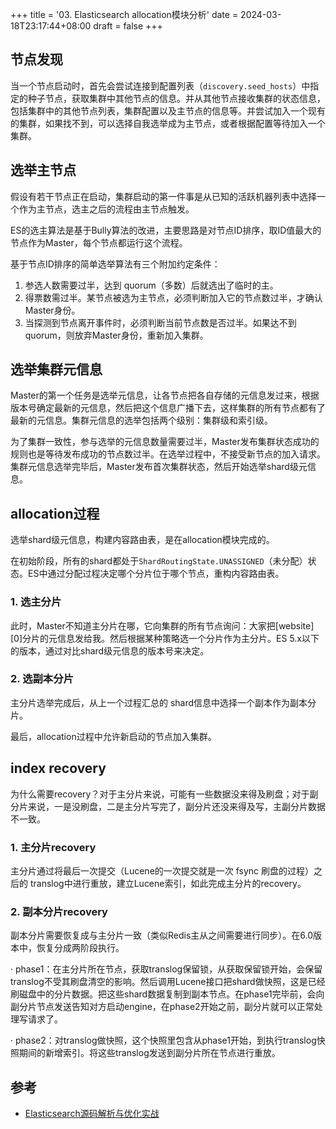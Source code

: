 +++
title = '03. Elasticsearch allocation模块分析'
date = 2024-03-18T23:17:44+08:00
draft = false
+++

## 节点发现

当一个节点启动时，首先会尝试连接到配置列表（`discovery.seed_hosts`）中指定的种子节点，获取集群中其他节点的信息。并从其他节点接收集群的状态信息，包括集群中的其他节点列表，集群配置以及主节点的信息等。并尝试加入一个现有的集群，如果找不到，可以选择自我选举成为主节点，或者根据配置等待加入一个集群。

## 选举主节点

假设有若干节点正在启动，集群启动的第一件事是从已知的活跃机器列表中选择一个作为主节点，选主之后的流程由主节点触发。

ES的选主算法是基于Bully算法的改进，主要思路是对节点ID排序，取ID值最大的节点作为Master，每个节点都运行这个流程。

基于节点ID排序的简单选举算法有三个附加约定条件：
1. 参选人数需要过半，达到 quorum（多数）后就选出了临时的主。
2. 得票数需过半。某节点被选为主节点，必须判断加入它的节点数过半，才确认Master身份。
3. 当探测到节点离开事件时，必须判断当前节点数是否过半。如果达不到 quorum，则放弃Master身份，重新加入集群。

## 选举集群元信息

Master的第一个任务是选举元信息，让各节点把各自存储的元信息发过来，根据版本号确定最新的元信息，然后把这个信息广播下去，这样集群的所有节点都有了最新的元信息。集群元信息的选举包括两个级别：集群级和索引级。

为了集群一致性，参与选举的元信息数量需要过半，Master发布集群状态成功的规则也是等待发布成功的节点数过半。在选举过程中，不接受新节点的加入请求。集群元信息选举完毕后，Master发布首次集群状态，然后开始选举shard级元信息。

## allocation过程

选举shard级元信息，构建内容路由表，是在allocation模块完成的。

在初始阶段，所有的shard都处于`ShardRoutingState.UNASSIGNED`（未分配）状态。ES中通过分配过程决定哪个分片位于哪个节点，重构内容路由表。

### 1. 选主分片

此时，Master不知道主分片在哪，它向集群的所有节点询问：大家把\[website]\[0]分片的元信息发给我。然后根据某种策略选一个分片作为主分片。ES 5.x以下的版本，通过对比shard级元信息的版本号来决定。

### 2. 选副本分片

主分片选举完成后，从上一个过程汇总的 shard信息中选择一个副本作为副本分片。

最后，allocation过程中允许新启动的节点加入集群。

## index recovery

为什么需要recovery？对于主分片来说，可能有一些数据没来得及刷盘；对于副分片来说，一是没刷盘，二是主分片写完了，副分片还没来得及写，主副分片数据不一致。

### 1. 主分片recovery

主分片通过将最后一次提交（Lucene的一次提交就是一次 fsync 刷盘的过程）之后的 translog中进行重放，建立Lucene索引，如此完成主分片的recovery。

### 2. 副本分片recovery

副本分片需要恢复成与主分片一致（类似Redis主从之间需要进行同步）。在6.0版本中，恢复分成两阶段执行。

· phase1：在主分片所在节点，获取translog保留锁，从获取保留锁开始，会保留translog不受其刷盘清空的影响。然后调用Lucene接口把shard做快照，这是已经刷磁盘中的分片数据。把这些shard数据复制到副本节点。在phase1完毕前，会向副分片节点发送告知对方启动engine，在phase2开始之前，副分片就可以正常处理写请求了。

· phase2：对translog做快照，这个快照里包含从phase1开始，到执行translog快照期间的新增索引。将这些translog发送到副分片所在节点进行重放。

## 参考

- [Elasticsearch源码解析与优化实战](https://book.douban.com/subject/30386800/)

